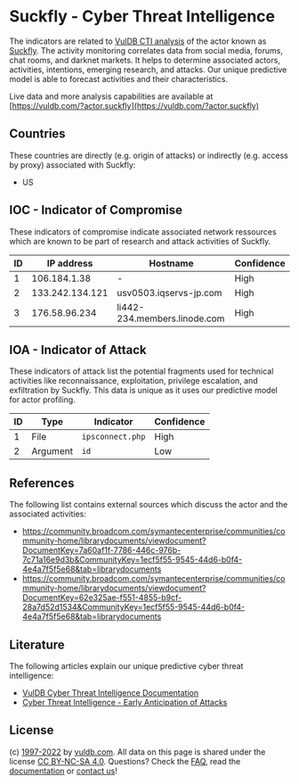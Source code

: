 # Suckfly - Cyber Threat Intelligence

The indicators are related to [VulDB CTI analysis](https://vuldb.com/?kb.cti) of the actor known as [Suckfly](https://vuldb.com/?actor.suckfly). The activity monitoring correlates data from social media, forums, chat rooms, and darknet markets. It helps to determine associated actors, activities, intentions, emerging research, and attacks. Our unique predictive model is able to forecast activities and their characteristics.

Live data and more analysis capabilities are available at [https://vuldb.com/?actor.suckfly](https://vuldb.com/?actor.suckfly)

## Countries

These countries are directly (e.g. origin of attacks) or indirectly (e.g. access by proxy) associated with Suckfly:

* US

## IOC - Indicator of Compromise

These indicators of compromise indicate associated network ressources which are known to be part of research and attack activities of Suckfly.

ID | IP address | Hostname | Confidence
-- | ---------- | -------- | ----------
1 | 106.184.1.38 | - | High
2 | 133.242.134.121 | usv0503.iqservs-jp.com | High
3 | 176.58.96.234 | li442-234.members.linode.com | High

## IOA - Indicator of Attack

These indicators of attack list the potential fragments used for technical activities like reconnaissance, exploitation, privilege escalation, and exfiltration by Suckfly. This data is unique as it uses our predictive model for actor profiling.

ID | Type | Indicator | Confidence
-- | ---- | --------- | ----------
1 | File | `ipsconnect.php` | High
2 | Argument | `id` | Low

## References

The following list contains external sources which discuss the actor and the associated activities:

* https://community.broadcom.com/symantecenterprise/communities/community-home/librarydocuments/viewdocument?DocumentKey=7a60af1f-7786-446c-976b-7c71a16e9d3b&CommunityKey=1ecf5f55-9545-44d6-b0f4-4e4a7f5f5e68&tab=librarydocuments
* https://community.broadcom.com/symantecenterprise/communities/community-home/librarydocuments/viewdocument?DocumentKey=62e325ae-f551-4855-b9cf-28a7d52d1534&CommunityKey=1ecf5f55-9545-44d6-b0f4-4e4a7f5f5e68&tab=librarydocuments

## Literature

The following articles explain our unique predictive cyber threat intelligence:

* [VulDB Cyber Threat Intelligence Documentation](https://vuldb.com/?kb.cti)
* [Cyber Threat Intelligence - Early Anticipation of Attacks](https://www.scip.ch/en/?labs.20201022)

## License

(c) [1997-2022](https://vuldb.com/?kb.changelog) by [vuldb.com](https://vuldb.com/?kb.about). All data on this page is shared under the license [CC BY-NC-SA 4.0](https://creativecommons.org/licenses/by-nc-sa/4.0/). Questions? Check the [FAQ](https://vuldb.com/?kb.faq), read the [documentation](https://vuldb.com/?kb) or [contact us](https://vuldb.com/?contact)!
